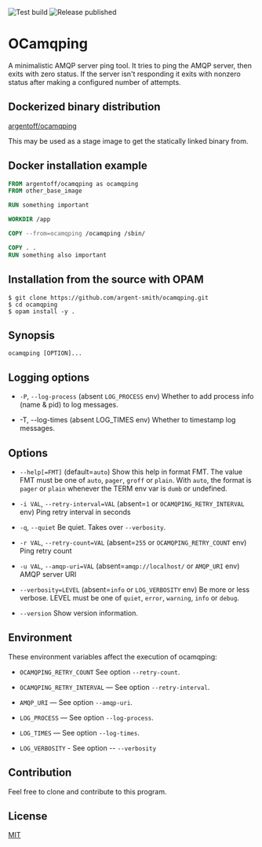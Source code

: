 ![Test build](https://github.com/argent-smith/ocamqping/actions/workflows/test_build.yml/badge.svg) ![Release published](https://github.com/argent-smith/ocamqping/actions/workflows/publish_the_release.yml/badge.svg)

# OCamqping

A minimalistic AMQP server ping tool. It tries to ping the AMQP
server, then exits with zero status. If the server isn't responding it
exits with nonzero status after making a configured number of attempts.

## Dockerized binary distribution

[argentoff/ocamqping](https://hub.docker.com/repository/docker/argentoff/ocamqping)

This may be used as a stage image to get the statically linked binary from.

## Docker installation example

```dockerfile
FROM argentoff/ocamqping as ocamqping
FROM other_base_image

RUN something important

WORKDIR /app

COPY --from=ocamqping /ocamqping /sbin/

COPY . .
RUN something also important
```

## Installation from the source with OPAM

```
$ git clone https://github.com/argent-smith/ocamqping.git
$ cd ocamqping
$ opam install -y .
```

## Synopsis

`ocamqping [OPTION]...`

## Logging options
  * `-P`, `--log-process` (absent `LOG_PROCESS` env)
      Whether to add process info (name & pid) to log messages.

  * -T, --log-times (absent LOG_TIMES env)
      Whether to timestamp log messages.

## Options
  * `--help[=FMT]` (default=`auto`)
    Show this help in format FMT. The value FMT must be one of `auto`,
    `pager`, `groff` or `plain`. With `auto`, the format is `pager` or
    `plain` whenever the TERM env var is `dumb` or undefined.

  * `-i VAL`, `--retry-interval=VAL` (absent=`1` or `OCAMQPING_RETRY_INTERVAL` env)
    Ping retry interval in seconds

  * `-q`, `--quiet`
    Be quiet. Takes over `--verbosity`.

  * `-r VAL`, `--retry-count=VAL` (absent=`255` or `OCAMQPING_RETRY_COUNT` env)
    Ping retry count

  * `-u VAL`, `--amqp-uri=VAL` (absent=`amqp://localhost/` or `AMQP_URI` env)
      AMQP server URI

  * `--verbosity=LEVEL` (absent=`info` or `LOG_VERBOSITY` env)
    Be more or less verbose. LEVEL must be one of `quiet`, `error`,
    `warning`, `info` or `debug`.

  * `--version`
      Show version information.

## Environment
These environment variables affect the execution of ocamqping:

* `OCAMQPING_RETRY_COUNT` See option `--retry-count`.

* `OCAMQPING_RETRY_INTERVAL` — See option `--retry-interval`.

* `AMQP_URI` — See option `--amqp-uri`.

* `LOG_PROCESS` — See option `--log-process`.

* `LOG_TIMES` — See option `--log-times`.

* `LOG_VERBOSITY` - See option -- `--verbosity`

## Contribution

Feel free to clone and contribute to this program.

## License

[MIT](LICENSE)
